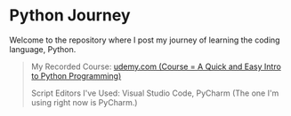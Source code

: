 # Python Journey

Welcome to the repository where I post my journey of learning the coding language, Python.

> My Recorded Course: [udemy.com (Course = A Quick and Easy Intro to Python Programming)](https://www.udemy.com/course/pythonforbeginnersintro/)
> 
> Script Editors I've Used: Visual Studio Code, PyCharm (The one I'm using right now is PyCharm.)
